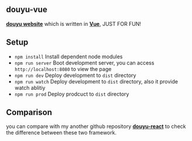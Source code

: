 ## douyu-vue
**[douyu website](https://www.douyu.com)**  which is written in **[Vue](https://vuejs.org/)**, JUST FOR FUN!

## Setup

* `npm install` Install dependent node modules
* `npm run server` Boot development server, you can access `http://localhost:8080` to view the page
* `npm run dev` Deploy development to `dist` directory
* `npm run watch` Deploy development to `dist` directory, also it provide watch ablitiy
* `npm run prod` Deploy prodcuct to `dist` directory

## Comparison
you can compare with my another github repository **[douyu-react](https://github.com/dingchaoyan1983/douyu-react)** to check the difference between these two framework.
